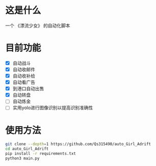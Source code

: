 # 这是什么
一个 《漂流少女》 的自动化脚本

# 目前功能
- [x] 自动战斗
- [x] 自动收邮件
- [x] 自动收补给
- [x] 自动看广告
- [x] 到港口自动出售
- [x] 自动转盘
- [ ] 自动炼金
- [ ] 实用yolo进行图像识别以提高识别准确性

# 使用方法
```bash
git clone --depth=1 https://github.com/Qs315490/auto_Girl_Adrift
cd auto_Girl_Adrift
pip install -r requirements.txt
python3 main.py
```